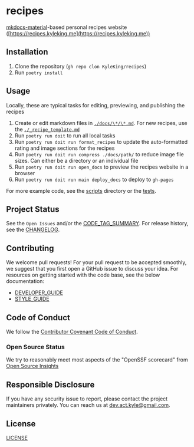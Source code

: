 # recipes

[mkdocs-material](https://squidfunk.github.io/mkdocs-material/)-based personal recipes website ([https://recipes.kyleking.me](https://recipes.kyleking.me))

## Installation

1. Clone the repository (`gh repo clon KyleKing/recipes`)
2. Run `poetry install`

## Usage

Locally, these are typical tasks for editing, previewing, and publishing the recipes

1. Create or edit markdown files in [`./docs/\*/\*.md`](https://github.com/KyleKing/recipes/tree/main/docs). For new recipes, use the [`./_recipe_template.md`](https://github.com/KyleKing/recipes/blob/main/_recipe_template.md)
1. Run `poetry run doit` to run all local tasks
1. Run `poetry run doit run format_recipes` to update the auto-formatted rating and image sections for the recipes
1. Run `poetry run doit run compress ./docs/path/` to reduce image file sizes. Can either be a directory or an individual file
1. Run `poetry run doit run open_docs` to preview the recipes website in a browser
1. Run `poetry run doit run main deploy_docs` to deploy to `gh-pages`

For more example code, see the [scripts] directory or the [tests].

## Project Status

See the `Open Issues` and/or the [CODE_TAG_SUMMARY]. For release history, see the [CHANGELOG].

## Contributing

We welcome pull requests! For your pull request to be accepted smoothly, we suggest that you first open a GitHub issue to discuss your idea. For resources on getting started with the code base, see the below documentation:

- [DEVELOPER_GUIDE]
- [STYLE_GUIDE]

## Code of Conduct

We follow the [Contributor Covenant Code of Conduct][contributor-covenant].

### Open Source Status

We try to reasonably meet most aspects of the "OpenSSF scorecard" from [Open Source Insights](https://deps.dev/pypi/recipes)

## Responsible Disclosure

If you have any security issue to report, please contact the project maintainers privately. You can reach us at [dev.act.kyle@gmail.com](mailto:dev.act.kyle@gmail.com).

## License

[LICENSE]

[changelog]: ./docs/CHANGELOG.md
[code_tag_summary]: ./docs/CODE_TAG_SUMMARY.md
[contributor-covenant]: https://www.contributor-covenant.org
[developer_guide]: ./docs/DEVELOPER_GUIDE.md
[license]: https://github.com/kyleking/recipes/LICENSE
[scripts]: https://github.com/kyleking/recipes/scripts
[style_guide]: ./docs/STYLE_GUIDE.md
[tests]: https://github.com/kyleking/recipes/tests
